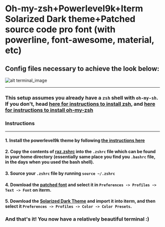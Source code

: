 # Oh-my-zsh+Powerlevel9k+Iterm Solarized Dark theme+Patched source code pro font (with powerline, font-awesome, material, etc)
## Config files necessary to achieve the look below:
![alt terminal_image](https://i.postimg.cc/PxyCDfRd/ohmyzshconfigshot.png)

-----
### This setup assumes you already have a `zsh` shell with `oh-my-sh`. If you don't, head [here for instructions to install zsh](https://github.com/robbyrussell/oh-my-zsh/wiki/Installing-ZSH), and [here for instructions to install oh-my-zsh](https://github.com/robbyrussell/oh-my-zsh#basic-installation)

### **Instructions**
------

#### 1. Install the powerlevel9k theme by following [the instructions here](https://github.com/bhilburn/powerlevel9k/wiki/Install-Instructions#step-1-install-powerlevel9k)

#### 2. Copy the contents of [raz.zshrc](raz.zshrc) into the `.zshrc` file which can be found in your home directory (essentially same place you find you `.bashrc` file, in the days when you used the bash shell).

#### 3. Source your `.zshrc` file by running `source ~/.zshrc`

#### 4. Download the [patched font](Sauce-Code-Pro-Medium-Nerd-Font-Complete.ttf) and select it in `Preferences -> Profiles -> Text -> Font` on iterm.

#### 5. Download the [Solarized Dark Theme](Solarized-Dark-Mod.itermcolors) and import it into iterm, and then select it `Preferences -> Profiles -> Color -> Color Presets`.

### And that's it! You now have a relatively beautiful terminal :)